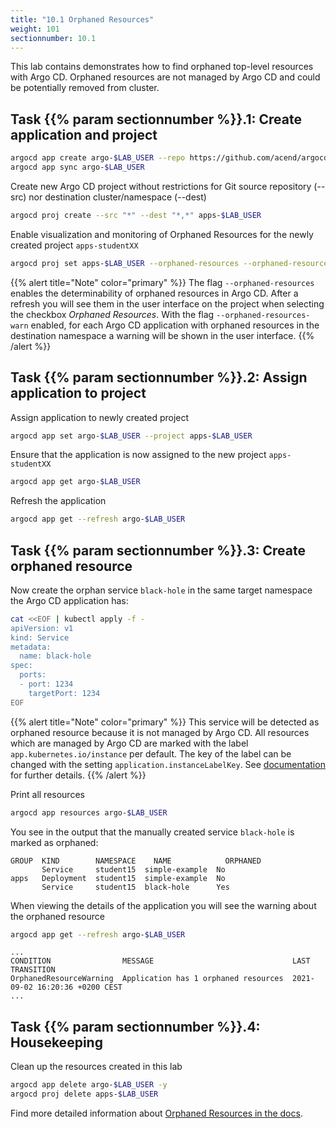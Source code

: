 ```yaml
---
title: "10.1 Orphaned Resources"
weight: 101
sectionnumber: 10.1
---
```


This lab contains demonstrates how to find orphaned top-level resources with Argo CD. Orphaned resources are not managed by Argo CD and could be potentially removed from cluster.


## Task {{% param sectionnumber %}}.1: Create application and project

```bash
argocd app create argo-$LAB_USER --repo https://github.com/acend/argocd-training-examples.git --path 'example-app' --dest-server https://kubernetes.default.svc --dest-namespace $LAB_USER
argocd app sync argo-$LAB_USER
```

Create new Argo CD project without restrictions for Git source repository (--src) nor destination cluster/namespace (--dest)
```bash
argocd proj create --src "*" --dest "*,*" apps-$LAB_USER
```

Enable visualization and monitoring of Orphaned Resources for the newly created project `apps-studentXX`
```bash
argocd proj set apps-$LAB_USER --orphaned-resources --orphaned-resources-warn
```

{{% alert title="Note" color="primary" %}}
The flag `--orphaned-resources` enables the determinability of orphaned resources in Argo CD. After a refresh you will see them in the user interface on the project when selecting the checkbox _Orphaned Resources_.
With the flag `--orphaned-resources-warn` enabled, for each Argo CD application with orphaned resources in the destination namespace a warning will be shown in the user interface.
{{% /alert %}}


## Task {{% param sectionnumber %}}.2: Assign application to project

Assign application to newly created project
```bash
argocd app set argo-$LAB_USER --project apps-$LAB_USER
```

Ensure that the application is now assigned to the new project `apps-studentXX`
```bash
argocd app get argo-$LAB_USER
```

Refresh the application
```bash
argocd app get --refresh argo-$LAB_USER
```


## Task {{% param sectionnumber %}}.3: Create orphaned resource

Now create the orphan service `black-hole` in the same target namespace the Argo CD application has:

```bash
cat <<EOF | kubectl apply -f -
apiVersion: v1
kind: Service
metadata:
  name: black-hole
spec:
  ports:
  - port: 1234
    targetPort: 1234
EOF
```

{{% alert title="Note" color="primary" %}}
This service will be detected as orphaned resource because it is not managed by Argo CD. All resources which are managed by Argo CD are marked with the label `app.kubernetes.io/instance` per default. The key of the label can be changed with the setting `application.instanceLabelKey`. See [documentation](https://argoproj.github.io/argo-cd/faq/#why-is-my-app-out-of-sync-even-after-syncing) for further details.
{{% /alert %}}


Print all resources
```bash
argocd app resources argo-$LAB_USER
```

You see in the output that the manually created service `black-hole` is marked as orphaned:
```
GROUP  KIND        NAMESPACE    NAME            ORPHANED
       Service     student15  simple-example  No
apps   Deployment  student15  simple-example  No
       Service     student15  black-hole      Yes
```

When viewing the details of the application you will see the warning about the orphaned resource
```bash
argocd app get --refresh argo-$LAB_USER
```

```
...
CONDITION                MESSAGE                               LAST TRANSITION
OrphanedResourceWarning  Application has 1 orphaned resources  2021-09-02 16:20:36 +0200 CEST
...
```


## Task {{% param sectionnumber %}}.4: Housekeeping

Clean up the resources created in this lab

```bash
argocd app delete argo-$LAB_USER -y
argocd proj delete apps-$LAB_USER
```

Find more detailed information about [Orphaned Resources in the docs](https://argoproj.github.io/argo-cd/user-guide/orphaned-resources/).
